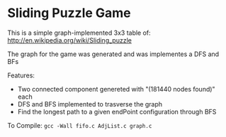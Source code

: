 Sliding Puzzle Game
===================
This is a simple graph-implemented 3x3 table of:
http://en.wikipedia.org/wiki/Sliding_puzzle

The graph for the game was generated and was implementes a DFS and BFs

Features:
+ Two connected component genereted with "(181440 nodes found)" each
+ DFS and BFS implemented to trasverse the graph
+ Find the longest path to a given endPoint configuration through BFS

To Compile:
`gcc -Wall fifo.c AdjList.c graph.c`
